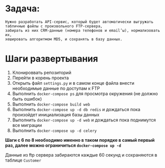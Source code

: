 # Задача:
```
Нужно разработать API-сервис, который будет автоматически выгружать
табличные файлы с произвольного FTP-сервера, 
забирать из них CRM-данные (номера телефонов и email’ы), нормализовать их, 
хешировать алгоритмом MD5, и сохранять в базу данных.
```

# Шаги развертывания
1. Клонироввать репозиторий
2. Перейти в корень проекта
3. Открыть файл `settings.py` и в самом конце файла внести необходимые данные по доступам к FTP
4. Выполнить `docker-compose ps` для просмотра окружения (не должно быть ошибок)
5. Выполнить `docker-compose build web`
6. Выполнить `docker-compose up -d db redis` и дождаться пока произойдет инициализация базы данных
7. Выполнить `docker-compose up -d web` и дождаться пока поднимутся все миграции
8. Выполнить `docker-compose up -d celery`

**Шаги с 6 по 8 необходимо именно в таком порядке в самый первый раз,
далее можно ограничиться `docker-compose up -d`** 

Данные из ftp сервера забираются каждые 60 секунд и сохраняются в таблице `Customer`